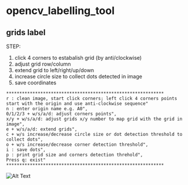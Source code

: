 # opencv_labelling_tool
## grids label
STEP:
1. click 4 corners to estabalish grid (by anti/clockwise)
2. adjust grid row/column 
3. extend grid to left/right/up/down
4. increase circle size to collect dots detected in image
5. save coordinates
```
************************************************************
r : clean image, start click corners; left click 4 corners points start with the origin and use anti-clockwise sequence"
n : enter origin name e.g. A0",
0/1/2/3 + w/s/a/d: adjust corners points",
x/y + w/s/a/d: adjust grids x/y number to map grid with the grid in image",
e + w/s/a/d: extend grids",
c + w/s increase/decrease circle size or dot detection threshold to collect dots",
o + w/s increase/decrease corner detection threshold",
i : save dots",
p : print grid size and corners detection threhold",
Press q: exist"
************************************************************
```

        
![Alt Text](https://github.com/Huangtingting93/opencv_labelling_tool/blob/99b634a04f2235136349401be61e1832d31ebe97/grid_label_gif.gif)
